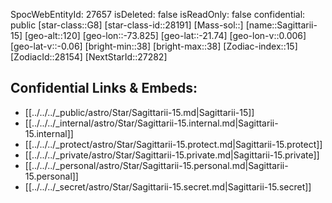 ﻿---
location: [-21.74,73.825,120]
type: Star
tags:
- astro/Star

---
SpocWebEntityId: 27657
isDeleted: false
isReadOnly: false
confidential: public
[star-class::G8]
[star-class-id::28191]
[Mass-sol::]
[name::Sagittarii-15]
[geo-alt::120]
[geo-lon::-73.825]
[geo-lat::-21.74]
[geo-lon-v::0.006]
[geo-lat-v::-0.06]
[bright-min::38]
[bright-max::38]
[Zodiac-index::15]
[ZodiacId::28154]
[NextStarId::27282]



## Confidential Links & Embeds: 
- [[../../../_public/astro/Star/Sagittarii-15.md|Sagittarii-15]] 
- [[../../../_internal/astro/Star/Sagittarii-15.internal.md|Sagittarii-15.internal]] 
- [[../../../_protect/astro/Star/Sagittarii-15.protect.md|Sagittarii-15.protect]] 
- [[../../../_private/astro/Star/Sagittarii-15.private.md|Sagittarii-15.private]] 
- [[../../../_personal/astro/Star/Sagittarii-15.personal.md|Sagittarii-15.personal]] 
- [[../../../_secret/astro/Star/Sagittarii-15.secret.md|Sagittarii-15.secret]] 
